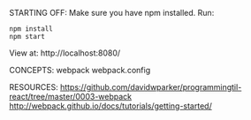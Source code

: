 STARTING OFF:
Make sure you have npm installed.
Run:
```
npm install
npm start
```

View at: http://localhost:8080/

CONCEPTS:
webpack
webpack.config

RESOURCES:
https://github.com/davidwparker/programmingtil-react/tree/master/0003-webpack
http://webpack.github.io/docs/tutorials/getting-started/

